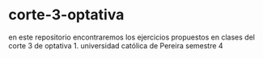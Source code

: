 # corte-3-optativa
en este repositorio encontraremos los ejercicios propuestos en clases del corte 3 de optativa 1. universidad católica de Pereira semestre 4 
